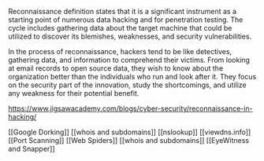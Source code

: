 Reconnaissance definition states that it is a significant instrument as a starting point of numerous data hacking and for penetration testing. The cycle includes gathering data about the target machine that could be utilized to discover its blemishes, weaknesses, and security vulnerabilities.

In the process of reconnaissance, hackers tend to be like detectives, gathering data, and information to comprehend their victims. From looking at email records to open source data, they wish to know about the organization better than the individuals who run and look after it. They focus on the security part of the innovation, study the shortcomings, and utilize any weakness for their potential benefit.

https://www.jigsawacademy.com/blogs/cyber-security/reconnaissance-in-hacking/

[[Google Dorking]]
[[whois and subdomains]]
[[nslookup]]
[[viewdns.info]]
[[Port Scanning]]
[[Web Spiders]]
[[whois and subdomains]]
[[EyeWitness and Snapper]]

